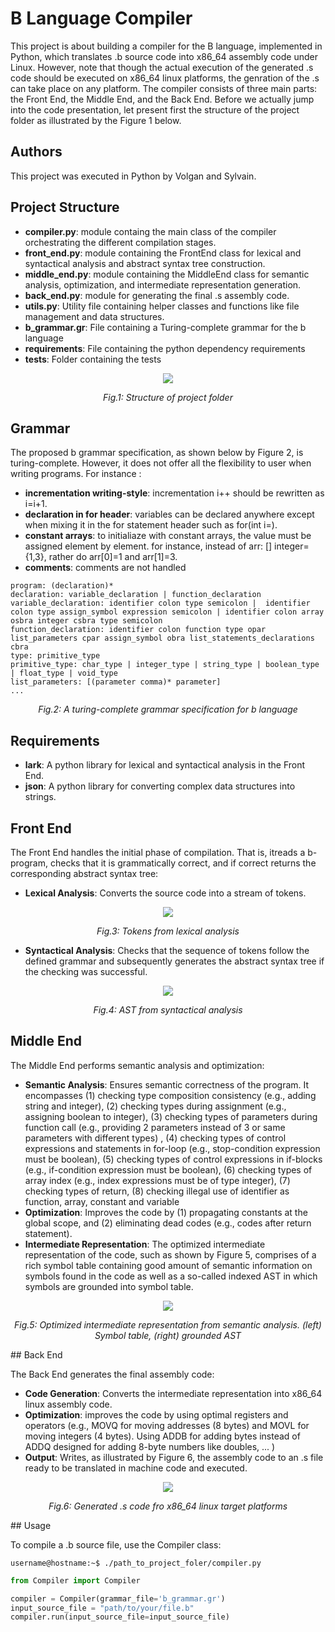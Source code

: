 # B Language Compiler

This project is about building a compiler for the B language, implemented in Python, which translates .b source code into x86_64 assembly code under Linux. However, note that though the actual execution of the generated .s code should be executed on x86_64 linux platforms, the genration of the .s can take place on any platform. The compiler consists of three main parts: the Front End, the Middle End, and the Back End. Before we actually jump into the code presentation, let present first the structure of the project folder as illustrated by the Figure 1 below.
## Authors
This project was executed in Python by Volgan and Sylvain.
## Project Structure

- **compiler.py**: module containg the main class of the compiler orchestrating the different compilation stages.
- **front_end.py**: module containing the FrontEnd class for lexical and syntactical analysis and abstract syntax tree construction.
- **middle_end.py**: module containing the MiddleEnd class for semantic analysis, optimization, and intermediate representation generation.
- **back_end.py**: module for generating the final .s assembly code.
- **utils.py**: Utility file containing helper classes and functions like file management and data structures.
- **b_grammar.gr**: File containing a Turing-complete grammar for the b language
- **requirements**: File containing the python dependency requirements
- **tests**: Folder containing the tests

<p align=center>
<img src="imgs/ProjectFolder.jpeg"></img>
</p>
<p align=center>
<em>Fig.1: Structure of project folder</em>
</p>

## Grammar
The proposed b grammar specification, as shown below by Figure 2, is turing-complete. However, it does not offer all the flexibility to user when writing programs. For instance :
- **incrementation writing-style**: incrementation i++ should be rewritten as i=i+1.
- **declaration in for header**: variables can be declared anywhere except when mixing it in the for statement header such as for(int i=).
- **constant arrays**: to initialiaze with constant arrays, the value must be assigned element by element. for instance, instead of arr: [] integer={1,3}, rather do arr[0]=1 and arr[1]=3.
- **comments**: comments are not handled
```console
program: (declaration)*
declaration: variable_declaration | function_declaration 
variable_declaration: identifier colon type semicolon |  identifier colon type assign_symbol expression semicolon | identifier colon array osbra integer csbra type semicolon
function_declaration: identifier colon function type opar list_parameters cpar assign_symbol obra list_statements_declarations cbra
type: primitive_type
primitive_type: char_type | integer_type | string_type | boolean_type | float_type | void_type
list_parameters: [(parameter comma)* parameter]
...
```
<p align=center>
<em>Fig.2: A turing-complete grammar specification for b language</em>
</p>

## Requirements
- **lark**: A python library for lexical and syntactical analysis in the Front End.
- **json**: A python library for converting complex data structures into strings.

## Front End

The Front End handles the initial phase of compilation. That is, itreads a b-program, checks that it is grammatically correct, and if correct returns the corresponding abstract syntax tree:

- **Lexical Analysis**: Converts the source code into a stream of tokens.

<p align=center>
<img src="imgs/Tokens.png"></img>
</p>
<p align=center>
<em>Fig.3: Tokens from lexical analysis</em>
</p>

- **Syntactical Analysis**: Checks that the sequence of tokens follow the defined grammar and subsequently generates the abstract syntax tree if the checking was successful.
<p align=center>
<img src="imgs/AST.png"></img>
</p>
<p align=center>
<em>Fig.4: AST from syntactical analysis</em>
</p>


## Middle End

The Middle End performs semantic analysis and optimization:

- **Semantic Analysis**: Ensures semantic correctness of the program. It encompasses (1) checking type composition consistency (e.g., adding string and integer), (2) checking types during assignment (e.g., assigning boolean to integer), (3) checking types of parameters during function call (e.g., providing 2 parameters instead of 3 or same parameters with different types)
, (4) checking types of control expressions and statements in for-loop (e.g., stop-condition expression must be boolean), (5) checking types of control expressions in if-blocks (e.g., if-condition expression must be boolean), (6) checking types of array index (e.g., index expressions must be of type integer), (7) checking types of return, (8) checking illegal use of identifier as function, array, constant and variable
- **Optimization**: Improves the code by  (1) propagating constants at the global scope, and (2) eliminating dead codes (e.g., codes after return statement).
- **Intermediate Representation**: The optimized intermediate representation of the code, such as shown by Figure 5, comprises of a rich symbol table containing good amount of semantic information on symbols found in the code as well as a so-called indexed AST in which symbols are grounded into symbol table. 
<p align=center>
<img src="imgs/IR.png"></img>
</p>
<p align=center>
<em>Fig.5: Optimized intermediate representation from semantic analysis. (left) Symbol table, (right) grounded AST</em>
</p>
## Back End

The Back End generates the final assembly code:

- **Code Generation**: Converts the intermediate representation into x86_64 linux assembly code.
- **Optimization**: improves the code by using optimal registers and operators (e.g., MOVQ for moving addresses (8 bytes) and MOVL for moving integers (4 bytes). Using ADDB for adding bytes instead of ADDQ designed for adding 8-byte numbers like doubles, ... )
- **Output**: Writes, as illustrated by Figure 6, the assembly code to an .s file ready to be translated in machine code and executed.
<p align=center>
<img src="imgs/SProgram.png"></img>
</p>
<p align=center>
<em>Fig.6: Generated .s code fro x86_64 linux target platforms</em>
</p>
## Usage

To compile a .b source file, use the Compiler class:
```console
username@hostname:~$ ./path_to_project_foler/compiler.py
```

```python
from Compiler import Compiler

compiler = Compiler(grammar_file='b_grammar.gr')
input_source_file = "path/to/your/file.b"
compiler.run(input_source_file=input_source_file)


